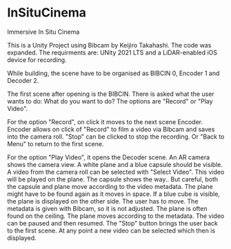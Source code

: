 # InSituCinema
Immersive In Situ Cinema


This is a Unity Project using Bibcam by Keijiro Takahashi. The code was expanded.
The requirments are: UNity 2021 LTS and a LiDAR-enabled iOS device for recording.

While building, the scene have to be organised as BIBCIN 0, Encoder 1 and Decoder 2.

The first scene after opening is the BIBCIN.
There is asked what the user wants to do: What do you want to do?
The options are "Record" or "Play Video".

For the option "Record", on click it moves to the next scene Encoder.
Encoder allows on click of "Record" to film a video via Bibcam and saves into the camera roll.
"Stop" can be clicked to stop the recording. Or "Back to Menu" to return to the first scene.

For the option "Play Video", it opens the Decoder scene.
An AR camera shows the camera view. A white plane and a blue capsule should be visible.
A video from the camera roll can be selected with "Select Video". This video will be played on the plane. The capsule shows the way..
But careful, both the capsule and plane move according to the video metadata. The plane might have to be found again as it moves in space.
If a blue cube is visible, the plane is displayed on the other side. The user has to move.
The metadata is given with Bibcam, so it is not adjusted. The plane is often found on the ceiling.
The plane moves according to the metadata.
The video can be paused and then resumed. The "Stop" button brings the user back to the first scene.
At any point a new video can be selected which then is displayed.

